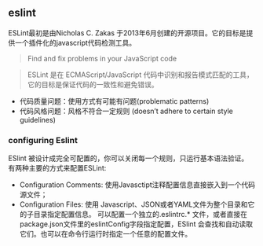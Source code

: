 ## eslint

ESLint最初是由Nicholas C. Zakas 于2013年6月创建的开源项目。它的目标是提供一个插件化的javascript代码检测工具。

> Find and fix problems in your JavaScript code

> ESLint 是在 ECMAScript/JavaScript 代码中识别和报告模式匹配的工具，它的目标是保证代码的一致性和避免错误。

+ 代码质量问题：使用方式有可能有问题(problematic patterns)
+ 代码风格问题：风格不符合一定规则 (doesn’t adhere to certain style guidelines)

### configuring Eslint

ESlint 被设计成完全可配置的，你可以关闭每一个规则，只运行基本语法验证。
有两种主要的方式来配置ESLint:

+ Configuration Comments: 使用Javasctipt注释配置信息直接嵌入到一个代码源文件；
+ Configuration Files: 使用 Javascript、JSON或者YAML文件为整个目录和它的子目录指定配置信息。 可以配置一个独立的.eslintrc.* 文件，或者直接在 package.json文件里的eslintConfig字段指定配置，ESlint 会查找和自动读取它们。也可以在命令行运行时指定一个任意的配置文件。

